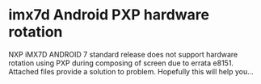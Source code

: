 # imx7d Android PXP hardware rotation
NXP iMX7D ANDROID 7 standard release does not support hardware rotation using PXP during composing of screen due to errata e8151.
Attached files provide a solution to problem.
Hopefully this will help you...
